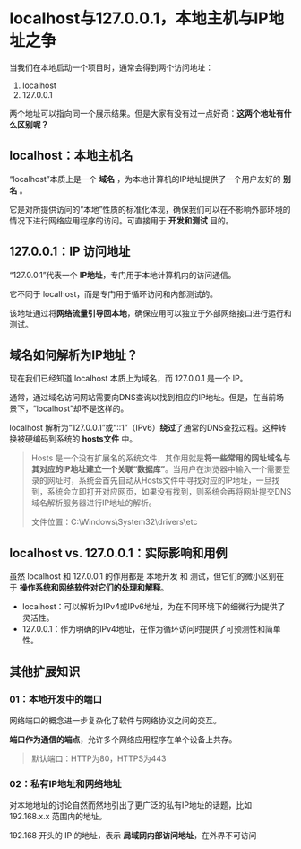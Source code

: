 # localhost与127.0.0.1，本地主机与IP地址之争

当我们在本地启动一个项目时，通常会得到两个访问地址：

1. localhost
2. 127.0.0.1

两个地址可以指向同一个展示结果。但是大家有没有过一点好奇：**这两个地址有什么区别呢？**

## **localhost：本地主机名**

“localhost”本质上是一个 **域名** ，为本地计算机的IP地址提供了一个用户友好的 **别名** 。

它是对所提供访问的“本地”性质的标准化体现，确保我们可以在不影响外部环境的情况下进行网络应用程序的访问。可直接用于 **开发和测试** 目的。

## **127.0.0.1：IP 访问地址**

“127.0.0.1”代表一个 **IP地址**，专门用于本地计算机内的访问通信。

它不同于 localhost，而是专门用于循环访问和内部测试的。

该地址通过将**网络流量引导回本地**，确保应用可以独立于外部网络接口进行运行和测试。

## **域名如何解析为IP地址？**

现在我们已经知道 localhost 本质上为域名，而 127.0.0.1 是一个 IP。

通常，通过域名访问网站需要向DNS查询以找到相应的IP地址。但是，在当前场景下，“localhost”却不是这样的。

localhost 解析为“127.0.0.1”或“::1”（IPv6）**绕过**了通常的DNS查找过程。这种转换被硬编码到系统的 **hosts文件** 中。

> Hosts 是一个没有扩展名的系统文件，其作用就是**将一些常用的网址域名与其对应的IP地址建立一个关联“数据库”**。当用户在浏览器中输入一个需要登录的网址时，系统会首先自动从Hosts文件中寻找对应的IP地址，一旦找到，系统会立即打开对应网页，如果没有找到，则系统会再将网址提交DNS域名解析服务器进行IP地址的解析。
>
> 文件位置：C:\Windows\System32\drivers\etc

## **localhost vs. 127.0.0.1：实际影响和用例**

虽然 localhost 和 127.0.0.1 的作用都是 本地开发 和 测试，但它们的微小区别在于 **操作系统和网络软件对它们的处理和解释**。

- localhost：可以解析为IPv4或IPv6地址，为在不同环境下的细微行为提供了灵活性。
- 127.0.0.1：作为明确的IPv4地址，在作为循环访问时提供了可预测性和简单性。

## **其他扩展知识**

### **01：本地开发中的端口**

网络端口的概念进一步复杂化了软件与网络协议之间的交互。

**端口作为通信的端点**，允许多个网络应用程序在单个设备上共存。

> 默认端口：HTTP为80，HTTPS为443

### **02：私有IP地址和网络地址**

对本地地址的讨论自然而然地引出了更广泛的私有IP地址的话题，比如 192.168.x.x 范围内的地址。

192.168 开头的 IP 的地址，表示 **局域网内部访问地址**，在外界不可访问

